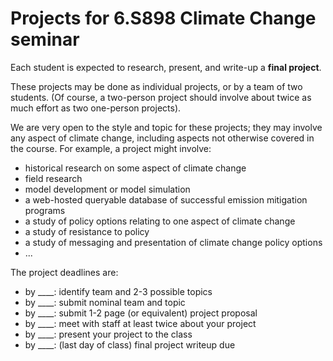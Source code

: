 # Projects for 6.S898 Climate Change seminar

Each student is expected to research, present, and write-up a **final project**.

These projects may be done as individual projects, or by a team of two students.
(Of course, a two-person project should involve about twice as much effort as two
one-person projects).

We are very open to the style and topic for these projects; they may involve any
aspect of climate change, including aspects not otherwise covered in the course.
For example, a project might involve:
* historical research on some aspect of climate change
* field research
* model development or model simulation
* a web-hosted queryable database of successful emission mitigation programs
* a study of policy options relating to one aspect of climate change
* a study of resistance to policy
* a study of messaging and presentation of climate change policy options
* ...

The project deadlines are:
* by ____: identify team and 2-3 possible topics
* by ____: submit nominal team and topic
* by ____: submit 1-2 page (or equivalent) project proposal
* by ____: meet with staff at least twice about your project
* by ____: present your project to the class
* by ____: (last day of class) final project writeup due







